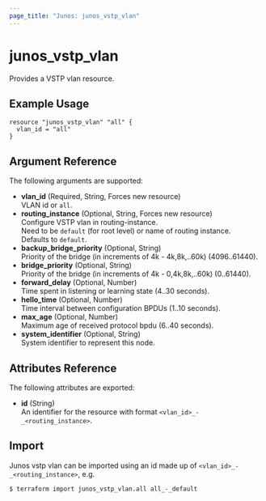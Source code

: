 ```yaml
---
page_title: "Junos: junos_vstp_vlan"
---
```


# junos_vstp_vlan

Provides a VSTP vlan resource.

## Example Usage

```hcl
resource "junos_vstp_vlan" "all" {
  vlan_id = "all"
}
```

## Argument Reference

The following arguments are supported:

- **vlan_id** (Required, String, Forces new resource)  
  VLAN id or `all`.
- **routing_instance** (Optional, String, Forces new resource)  
  Configure VSTP vlan in routing-instance.  
  Need to be `default` (for root level) or name of routing instance.  
  Defaults to `default`.
- **backup_bridge_priority** (Optional, String)  
  Priority of the bridge (in increments of 4k - 4k,8k,..60k) (4096..61440).
- **bridge_priority** (Optional, String)  
  Priority of the bridge (in increments of 4k - 0,4k,8k,..60k) (0..61440).
- **forward_delay** (Optional, Number)  
  Time spent in listening or learning state (4..30 seconds).
- **hello_time** (Optional, Number)  
  Time interval between configuration BPDUs (1..10 seconds).
- **max_age** (Optional, Number)  
  Maximum age of received protocol bpdu (6..40 seconds).
- **system_identifier** (Optional, String)  
  System identifier to represent this node.

## Attributes Reference

The following attributes are exported:

- **id** (String)  
  An identifier for the resource with format `<vlan_id>_-_<routing_instance>`.

## Import

Junos vstp vlan can be imported using an id made up of `<vlan_id>_-_<routing_instance>`, e.g.

```shell
$ terraform import junos_vstp_vlan.all all_-_default
```

